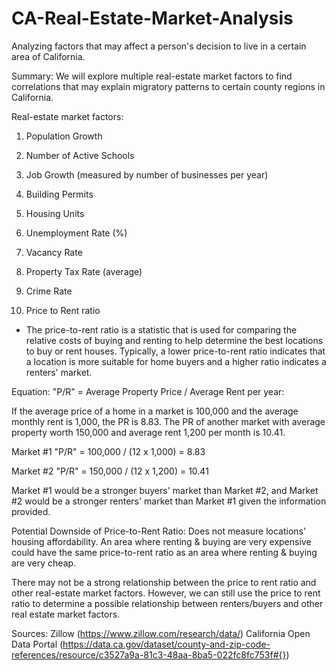 # CA-Real-Estate-Market-Analysis

Analyzing factors that may affect a person's decision to live in a certain area of California. 

Summary: We will explore multiple real-estate market factors to find correlations that may explain migratory patterns to certain county regions in California.

Real-estate market factors:

1. Population Growth

2. Number of Active Schools 

3. Job Growth (measured by number of businesses per year)

4. Building Permits

5. Housing Units

6. Unemployment Rate (%)

7. Vacancy Rate

8. Property Tax Rate (average)

9. Crime Rate

10. Price to Rent ratio

* The price-to-rent ratio is a statistic that is used for comparing the relative costs of buying and renting to help determine the best locations to buy or rent houses. Typically, a lower price-to-rent ratio indicates that a location is more suitable for home buyers and a higher ratio indicates a renters' market. 

Equation: "P/R" = Average Property Price / Average Rent per year:

If the average price of a home in a market is 100,000 and the average monthly rent is 1,000, the PR is 8.83. The PR of another market with average property worth 150,000 and average rent 1,200 per month is 10.41.

Market #1 "P/R" = 100,000 / (12 x 1,000) = 8.83

Market #2 "P/R" = 150,000 / (12 x 1,200) = 10.41

Market #1 would be a stronger buyers' market than Market #2, and Market #2 would be a stronger renters' market than Market #1 given the information provided. 

Potential Downside of Price-to-Rent Ratio: Does not measure locations' housing affordability. An area where renting & buying are very expensive could have the same price-to-rent ratio as an area where renting & buying are very cheap. 

There may not be a strong relationship between the price to rent ratio and other real-estate market factors. However, we can still use the price to rent ratio to determine a possible relationship between renters/buyers and other real estate market factors. 

Sources: Zillow (https://www.zillow.com/research/data/) California Open Data Portal (https://data.ca.gov/dataset/county-and-zip-code-references/resource/c3527a9a-81c3-48aa-8ba5-022fc8fc753f#{})

